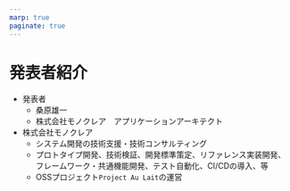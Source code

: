 ```yaml
---
marp: true
paginate: true
---
```

# 発表者紹介

- 発表者
  - 桑原雄一
  - 株式会社モノクレア　アプリケーションアーキテクト
- 株式会社モノクレア
  - システム開発の技術支援・技術コンサルティング
  - プロトタイプ開発、技術検証、開発標準策定、リファレンス実装開発、フレームワーク・共通機能開発、テスト自動化、CI/CDの導入、等
  - OSSプロジェクト`Project Au Lait`の運営
